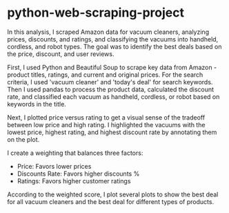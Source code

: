 # python-web-scraping-project
In this analysis, I scraped Amazon data for vacuum cleaners, analyzing prices, discounts, and ratings, and classifying the vacuums into handheld, cordless, and robot types. The goal was to identify the best deals based on the price, discount, and user reviews.

First, I used Python and Beautiful Soup to scrape key data from Amazon - product titles, ratings, and current and original prices. For the search criteria, I used 'vacuum cleaner' and 'today's deal' for search keywords. Then I used pandas to process the product data, calculated the discount rate, and classified each vacuum as handheld, cordless, or robot based on keywords in the title.

Next, I plotted price versus rating to get a visual sense of the tradeoff between low price and high rating. I highlighted the vacuums with the lowest price, highest rating, and highest discount rate by annotating them on the plot.

 I create a weighting that balances three factors:
- Price: Favors lower prices 
- Discounts Rate: Favors higher discounts %
- Ratings: Favors higher customer ratings

According to the weighted score, I plot several plots to show the best deal for all vacuum cleaners and the best deal for different types of products.
